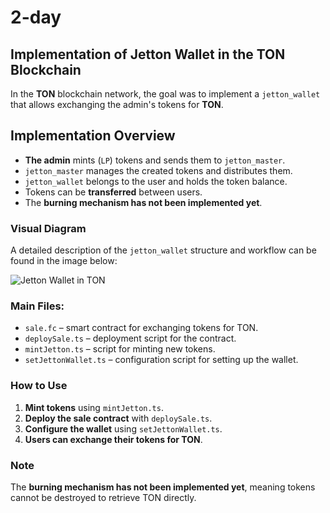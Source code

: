 # 2-day

## Implementation of Jetton Wallet in the TON Blockchain

In the **TON** blockchain network, the goal was to implement a `jetton_wallet` that allows exchanging the admin's tokens for **TON**.

## Implementation Overview
- **The admin** mints (`LP`) tokens and sends them to `jetton_master`.
- `jetton_master` manages the created tokens and distributes them.
- `jetton_wallet` belongs to the user and holds the token balance.
- Tokens can be **transferred** between users.
- The **burning mechanism has not been implemented yet**.

### Visual Diagram
A detailed description of the `jetton_wallet` structure and workflow can be found in the image below:

![Jetton Wallet in TON](sheme.png)

### Main Files:
- `sale.fc` – smart contract for exchanging tokens for TON.
- `deploySale.ts` – deployment script for the contract.
- `mintJetton.ts` – script for minting new tokens.
- `setJettonWallet.ts` – configuration script for setting up the wallet.

### How to Use
1. **Mint tokens** using `mintJetton.ts`.
2. **Deploy the sale contract** with `deploySale.ts`.
3. **Configure the wallet** using `setJettonWallet.ts`.
4. **Users can exchange their tokens for TON**.

### Note
The **burning mechanism has not been implemented yet**, meaning tokens cannot be destroyed to retrieve TON directly.


